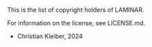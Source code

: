 This is the list of copyright holders of LAMINAR.

For information on the license, see LICENSE.md.


* Christian Kleiber, 2024
